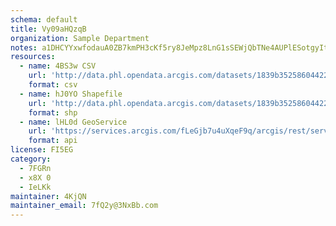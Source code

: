 ```yaml
---
schema: default
title: Vy09aHQzqB 
organization: Sample Department 
notes: a1DHCYYxwfodauA0ZB7kmPH3cKf5ry8JeMpz8LnG1sSEWjQbTNe4AUPlESotgyItsLhci36nhm2C 4TrlgOk2JIvNZuV7qzqMjOw 
resources:
  - name: 4BS3w CSV
    url: 'http://data.phl.opendata.arcgis.com/datasets/1839b35258604422b0b520cbb668df0d_0.csv'
    format: csv
  - name: hJ0YO Shapefile
    url: 'http://data.phl.opendata.arcgis.com/datasets/1839b35258604422b0b520cbb668df0d_0.zip'
    format: shp
  - name: lHL0d GeoService
    url: 'https://services.arcgis.com/fLeGjb7u4uXqeF9q/arcgis/rest/services/Air_Monitoring_Stations/FeatureServer/0/query'
    format: api
license: FI5EG 
category:
  - 7FGRn 
  - x8X 0 
  - IeLKk 
maintainer: 4KjQN  
maintainer_email: 7fQ2y@3NxBb.com
---
```

